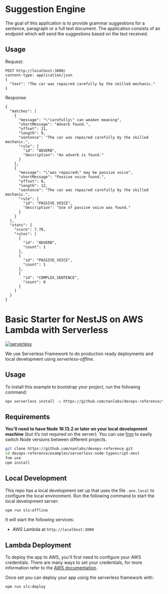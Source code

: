 # Suggestion Engine

The goal of this application is to provide grammar suggestions for a sentence, paragraph or 
a full text document. The application consists of an endpoint which will send the suggestions
based on the text received.

## Usage

Request:

```
POST http://localhost:3000/
content-type: application/json
{
  "text": "The car was repaired carefully by the skilled mechanic."
}
```

Response:

```
{
  "matches": [
    {
      "message": "\"carefully\" can weaken meaning",
      "shortMessage": "Adverb found.",
      "offset": 21,
      "length": 9,
      "sentence": "The car was repaired carefully by the skilled mechanic.",
      "rule": {
        "id": "ADVERB",
        "description": "An adverb is found."
      }
    },
    {
      "message": "\"was repaired\" may be passive voice",
      "shortMessage": "Passive voice found.",
      "offset": 8,
      "length": 12,
      "sentence": "The car was repaired carefully by the skilled mechanic.",
      "rule": {
        "id": "PASSIVE_VOICE",
        "description": "Use of passive voice was found."
      }
    }
  ],
  "stats": {
    "score": 7.78,
    "rules": [
      {
        "id": "ADVERB",
        "count": 1
      },
      {
        "id": "PASSIVE_VOICE",
        "count": 1
      },
      {
        "id": "COMPLEX_SENTENCE",
        "count": 0
      }
    ]
  }
}
```

# Basic Starter for NestJS on AWS Lambda with Serverless

[![serverless](http://public.serverless.com/badges/v3.svg)](http://www.serverless.com)

We use Serverless Framework to do production ready deployments and local development using
_serverless-offline_.

## Usage

To install this example to bootstrap your project, run the following command:

```sh
npx serverless install -u https://github.com/nanlabs/devops-reference/tree/main/examples/serverless-node-typescript-nest -n my-project
```

## Requirements

**You’ll need to have Node 16.13.2 or later on your local development machine** (but it’s not required on the server). You can use [fnm](https://github.com/Schniz/fnm) to easily switch Node versions between different projects.

```sh
git clone https://github.com/nanlabs/devops-reference.git
cd devops-reference/examples/serverless-node-typescript-nest
fnm use
npm install
```

## Local Development

This repo has a local development set up that uses the file `.env.local` to configure the local environment.
Run the following command to start the local development server:

```bash
npm run sls:offline
```

It will start the following services:

- AWS Lambda at `http://localhost:3000`

## Lambda Deployment

To deploy the app to AWS, you'll first need to configure your AWS credentials. There are many ways
to set your credentials, for more information refer to the [AWS documentation](https://docs.aws.amazon.com/cli/latest/userguide/cli-configure-quickstart.html).

Once set you can deploy your app using the serverless framework with:

```bash
npm run sls:deploy
```
